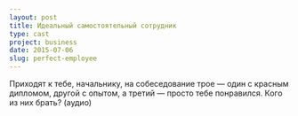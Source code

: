 ```yaml
---
layout: post
title: Идеальный самостоятельный сотрудник
type: cast
project: business
date: 2015-07-06
slug: perfect-employee
---
```


Приходят к тебе, начальнику, на собеседование трое — один с красным дипломом, другой с опытом, а третий — просто тебе понравился. Кого из них брать? (аудио)


